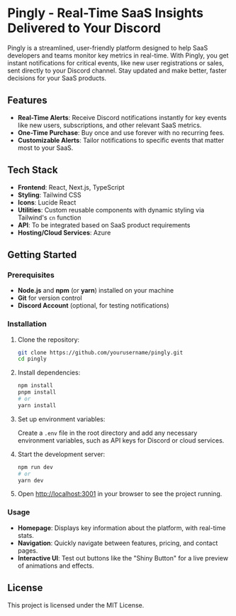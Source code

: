 

# Pingly - Real-Time SaaS Insights Delivered to Your Discord

Pingly is a streamlined, user-friendly platform designed to help SaaS developers and teams monitor key metrics in real-time. With Pingly, you get instant notifications for critical events, like new user registrations or sales, sent directly to your Discord channel. Stay updated and make better, faster decisions for your SaaS products.

## Features

- **Real-Time Alerts**: Receive Discord notifications instantly for key events like new users, subscriptions, and other relevant SaaS metrics.
- **One-Time Purchase**: Buy once and use forever with no recurring fees.
- **Customizable Alerts**: Tailor notifications to specific events that matter most to your SaaS.

## Tech Stack

- **Frontend**: React, Next.js, TypeScript
- **Styling**: Tailwind CSS
- **Icons**: Lucide React
- **Utilities**: Custom reusable components with dynamic styling via Tailwind's `cn` function
- **API**: To be integrated based on SaaS product requirements
- **Hosting/Cloud Services**: Azure 

## Getting Started

### Prerequisites

- **Node.js** and **npm** (or **yarn**) installed on your machine
- **Git** for version control
- **Discord Account** (optional, for testing notifications)

### Installation

1. Clone the repository:

   ```bash
   git clone https://github.com/yourusername/pingly.git
   cd pingly
   ```

2. Install dependencies:

   ```bash
   npm install
   pnpm install
   # or
   yarn install
   ```

3. Set up environment variables:

   Create a `.env` file in the root directory and add any necessary environment variables, such as API keys for Discord or cloud services.

4. Start the development server:

   ```bash
   npm run dev
   # or
   yarn dev
   ```

5. Open [http://localhost:3001](http://localhost:3000) in your browser to see the project running.

### Usage

- **Homepage**: Displays key information about the platform, with real-time stats.
- **Navigation**: Quickly navigate between features, pricing, and contact pages.
- **Interactive UI**: Test out buttons like the "Shiny Button" for a live preview of animations and effects.


## License

This project is licensed under the MIT License.

